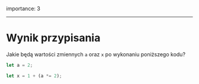 importance: 3

---

# Wynik przypisania

Jakie będą wartości zmiennych `a` oraz `x` po wykonaniu poniższego kodu?

```js
let a = 2;

let x = 1 + (a *= 2);
```

